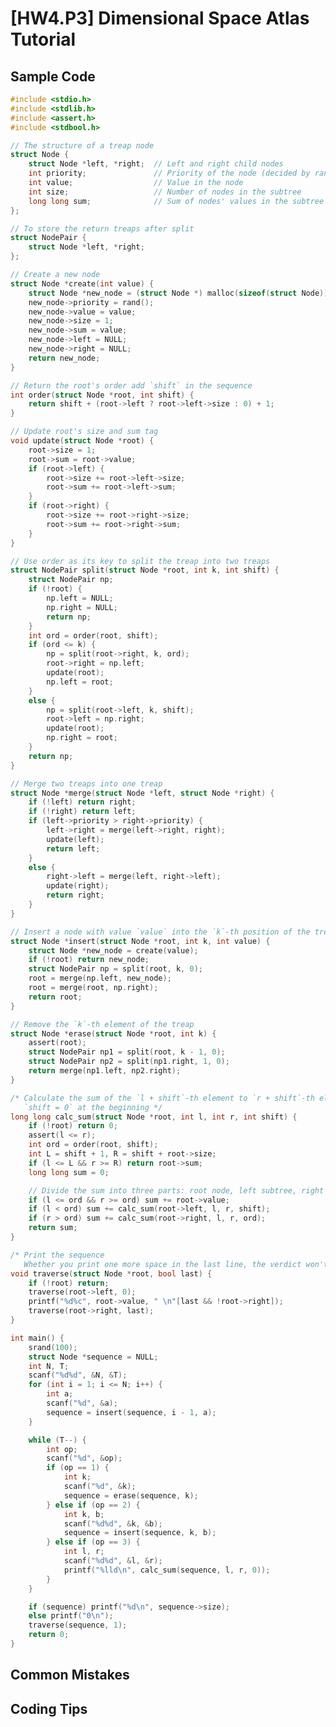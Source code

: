 # [HW4.P3] Dimensional Space Atlas Tutorial


## Sample Code
```c
#include <stdio.h>
#include <stdlib.h>
#include <assert.h>
#include <stdbool.h>

// The structure of a treap node
struct Node {
    struct Node *left, *right;  // Left and right child nodes
    int priority;               // Priority of the node (decided by random)
    int value;                  // Value in the node
    int size;                   // Number of nodes in the subtree
    long long sum;              // Sum of nodes' values in the subtree
};

// To store the return treaps after split
struct NodePair {
    struct Node *left, *right;
};

// Create a new node
struct Node *create(int value) {
    struct Node *new_node = (struct Node *) malloc(sizeof(struct Node));
    new_node->priority = rand();
    new_node->value = value;
    new_node->size = 1;
    new_node->sum = value;
    new_node->left = NULL;
    new_node->right = NULL;
    return new_node;
}

// Return the root's order add `shift` in the sequence
int order(struct Node *root, int shift) {
    return shift + (root->left ? root->left->size : 0) + 1;
}

// Update root's size and sum tag
void update(struct Node *root) {
    root->size = 1;
    root->sum = root->value;
    if (root->left) {
        root->size += root->left->size;
        root->sum += root->left->sum;
    }
    if (root->right) {
        root->size += root->right->size;
        root->sum += root->right->sum;
    }
}

// Use order as its key to split the treap into two treaps
struct NodePair split(struct Node *root, int k, int shift) {
    struct NodePair np;
    if (!root) {
        np.left = NULL;
        np.right = NULL;
        return np;
    }
    int ord = order(root, shift);
    if (ord <= k) {
        np = split(root->right, k, ord);
        root->right = np.left;
        update(root);
        np.left = root;
    } 
    else {
        np = split(root->left, k, shift);
        root->left = np.right;
        update(root);
        np.right = root;
    }
    return np;
}

// Merge two treaps into one treap
struct Node *merge(struct Node *left, struct Node *right) {
    if (!left) return right;
    if (!right) return left;
    if (left->priority > right->priority) {
        left->right = merge(left->right, right);
        update(left);
        return left;
    } 
    else {
        right->left = merge(left, right->left);
        update(right);
        return right;
    }
}

// Insert a node with value `value` into the `k`-th position of the treap
struct Node *insert(struct Node *root, int k, int value) {
    struct Node *new_node = create(value);
    if (!root) return new_node;
    struct NodePair np = split(root, k, 0);
    root = merge(np.left, new_node);
    root = merge(root, np.right);
    return root;
}

// Remove the `k`-th element of the treap
struct Node *erase(struct Node *root, int k) {
    assert(root);
    struct NodePair np1 = split(root, k - 1, 0);
    struct NodePair np2 = split(np1.right, 1, 0);
    return merge(np1.left, np2.right);
}

/* Calculate the sum of the `l + shift`-th element to `r + shift`-th element of the treap
   `shift = 0` at the beginning */
long long calc_sum(struct Node *root, int l, int r, int shift) {
    if (!root) return 0;
    assert(l <= r);
    int ord = order(root, shift);
    int L = shift + 1, R = shift + root->size;
    if (l <= L && r >= R) return root->sum;
    long long sum = 0;

    // Divide the sum into three parts: root node, left subtree, right subtree
    if (l <= ord && r >= ord) sum += root->value;
    if (l < ord) sum += calc_sum(root->left, l, r, shift);
    if (r > ord) sum += calc_sum(root->right, l, r, ord);
    return sum;
}

/* Print the sequence
   Whether you print one more space in the last line, the verdict won't change. */
void traverse(struct Node *root, bool last) {
    if (!root) return;
    traverse(root->left, 0);
    printf("%d%c", root->value, " \n"[last && !root->right]);
    traverse(root->right, last);
}

int main() {
    srand(100);
    struct Node *sequence = NULL;
    int N, T;
    scanf("%d%d", &N, &T);
    for (int i = 1; i <= N; i++) {
        int a;
        scanf("%d", &a);
        sequence = insert(sequence, i - 1, a);
    }

    while (T--) {
        int op;
        scanf("%d", &op);
        if (op == 1) {
            int k;
            scanf("%d", &k);
            sequence = erase(sequence, k);
        } else if (op == 2) {
            int k, b;
            scanf("%d%d", &k, &b);
            sequence = insert(sequence, k, b);
        } else if (op == 3) {
            int l, r;
            scanf("%d%d", &l, &r);
            printf("%lld\n", calc_sum(sequence, l, r, 0));
        }
    }

    if (sequence) printf("%d\n", sequence->size);
    else printf("0\n");
    traverse(sequence, 1);
    return 0;
}
```

## Common Mistakes
<!--
* One may want to create an $(N\times T)$-size 2D array. The maximum size of this array is approximately $c \cdot 10^6 \cdot 5\cdot 10^5 (\text{bytes})\approx c\cdot 480000 (\text{MB})$, which exceeds the memory limit.
* You should ensure your binary search finds the last rank even if there are multiple classmates with the same power.
* You should use store power-related data using `long long` to prevent overflow.
-->

## Coding Tips
<!--
* In order to directly update the power for each player, use `n_up` and `last_up` to record the information of operation 2.
* Always call `update()` when you want to inquire a classmate's power to ensure you obtain the correct power. Let the return value of `update()` be the power can simplify your code.
-->
  
